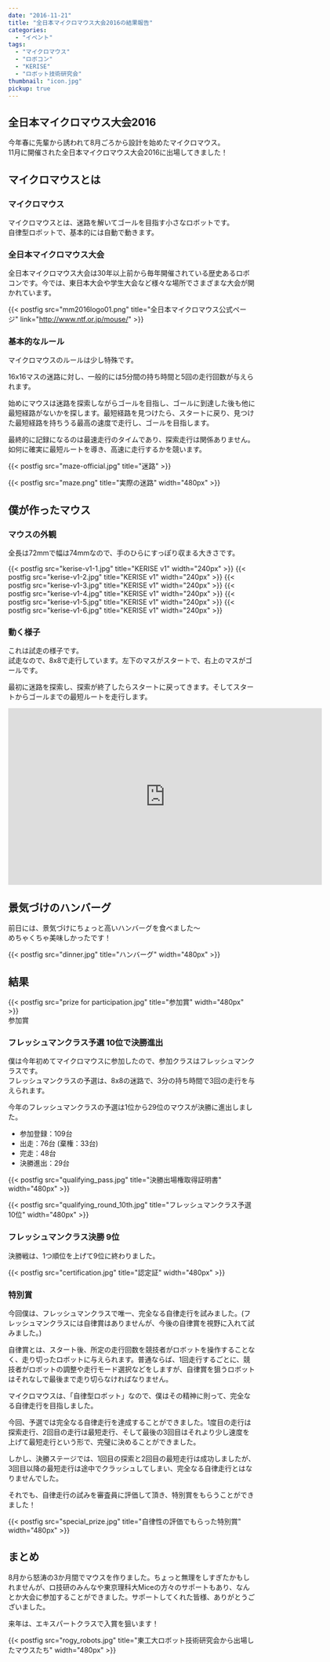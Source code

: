 ```yaml
---
date: "2016-11-21"
title: "全日本マイクロマウス大会2016の結果報告"
categories:
  - "イベント"
tags:
  - "マイクロマウス"
  - "ロボコン"
  - "KERISE"
  - "ロボット技術研究会"
thumbnail: "icon.jpg"
pickup: true
---
```


## 全日本マイクロマウス大会2016

今年春に先輩から誘われて8月ごろから設計を始めたマイクロマウス。  
11月に開催された全日本マイクロマウス大会2016に出場してきました！

<!--more-->

## マイクロマウスとは

### マイクロマウス

マイクロマウスとは、迷路を解いてゴールを目指す小さなロボットです。  
自律型ロボットで、基本的には自動で動きます。

### 全日本マイクロマウス大会

全日本マイクロマウス大会は30年以上前から毎年開催されている歴史あるロボコンです。今では、東日本大会や学生大会など様々な場所でさまざまな大会が開かれています。

{{< postfig src="mm2016logo01.png" title="全日本マイクロマウス公式ページ" link="http://www.ntf.or.jp/mouse/" >}}

### 基本的なルール

マイクロマウスのルールは少し特殊です。

16x16マスの迷路に対し、一般的には5分間の持ち時間と5回の走行回数が与えられます。

始めにマウスは迷路を探索しながらゴールを目指し、ゴールに到達した後も他に最短経路がないかを探します。最短経路を見つけたら、スタートに戻り、見つけた最短経路を持ちうる最高の速度で走行し、ゴールを目指します。

最終的に記録になるのは最速走行のタイムであり、探索走行は関係ありません。如何に確実に最短ルートを導き、高速に走行するかを競います。

{{< postfig src="maze-official.jpg" title="迷路" >}}

{{< postfig src="maze.png" title="実際の迷路" width="480px" >}}  

## 僕が作ったマウス

### マウスの外観

全長は72mmで幅は74mmなので、手のひらにすっぽり収まる大きさです。

{{< postfig src="kerise-v1-1.jpg" title="KERISE v1" width="240px" >}}
{{< postfig src="kerise-v1-2.jpg" title="KERISE v1" width="240px" >}}
{{< postfig src="kerise-v1-3.jpg" title="KERISE v1" width="240px" >}}
{{< postfig src="kerise-v1-4.jpg" title="KERISE v1" width="240px" >}}
{{< postfig src="kerise-v1-5.jpg" title="KERISE v1" width="240px" >}}
{{< postfig src="kerise-v1-6.jpg" title="KERISE v1" width="240px" >}}

### 動く様子

これは試走の様子です。  
試走なので、8x8で走行しています。左下のマスがスタートで、右上のマスがゴールです。

最初に迷路を探索し、探索が終了したらスタートに戻ってきます。そしてスタートからゴールまでの最短ルートを走行します。

<iframe width="640" height="360" src="https://www.youtube.com/embed/yZ6KSnH-7Ik" frameborder="0" allow="accelerometer; autoplay; encrypted-media; gyroscope; picture-in-picture" allowfullscreen></iframe>

## 景気づけのハンバーグ

前日には、景気づけにちょっと高いハンバーグを食べました～  
めちゃくちゃ美味しかったです！

{{< postfig src="dinner.jpg" title="ハンバーグ" width="480px" >}}

## 結果

{{< postfig src="prize for participation.jpg" title="参加賞" width="480px" >}}  
参加賞

### フレッシュマンクラス予選 10位で決勝進出

僕は今年初めてマイクロマウスに参加したので、参加クラスはフレッシュマンクラスです。  
フレッシュマンクラスの予選は、8x8の迷路で、3分の持ち時間で3回の走行を与えられます。

今年のフレッシュマンクラスの予選は1位から29位のマウスが決勝に進出しました。

- 参加登録：109台
- 出走：76台 (棄権：33台)
- 完走：48台
- 決勝進出：29台

{{< postfig src="qualifying_pass.jpg" title="決勝出場権取得証明書" width="480px" >}}

{{< postfig src="qualifying_round_10th.jpg" title="フレッシュマンクラス予選10位" width="480px" >}}

### フレッシュマンクラス決勝 9位

決勝戦は、1つ順位を上げて9位に終わりました。

{{< postfig src="certification.jpg" title="認定証" width="480px" >}}

### 特別賞

今回僕は、フレッシュマンクラスで唯一、完全なる自律走行を試みました。(フレッシュマンクラスには自律賞はありませんが、今後の自律賞を視野に入れて試みました。)

自律賞とは、スタート後、所定の走行回数を競技者がロボットを操作することなく、走り切ったロボットに与えられます。普通ならば、1回走行するごとに、競技者がロボットの調整や走行モード選択などをしますが、自律賞を狙うロボットはそれなしで最後まで走り切らなければなりません。

マイクロマウスは、「自律型ロボット」なので、僕はその精神に則って、完全なる自律走行を目指しました。

今回、予選では完全なる自律走行を達成することができました。1度目の走行は探索走行、2回目の走行は最短走行、そして最後の3回目はそれより少し速度を上げて最短走行という形で、完璧に決めることができました。

しかし、決勝ステージでは、1回目の探索と2回目の最短走行は成功しましたが、3回目以降の最短走行は途中でクラッシュしてしまい、完全なる自律走行とはなりませんでした。

それでも、自律走行の試みを審査員に評価して頂き、特別賞をもらうことができました！

{{< postfig src="special_prize.jpg" title="自律性の評価でもらった特別賞" width="480px" >}}

## まとめ

8月から怒涛の3か月間でマウスを作りました。ちょっと無理をしすぎたかもしれませんが、ロ技研のみんなや東京理科大Miceの方々のサポートもあり、なんとか大会に参加することができました。サポートしてくれた皆様、ありがとうございました。

来年は、エキスパートクラスで入賞を狙います！

{{< postfig src="rogy_robots.jpg" title="東工大ロボット技術研究会から出場したマウスたち" width="480px" >}}
